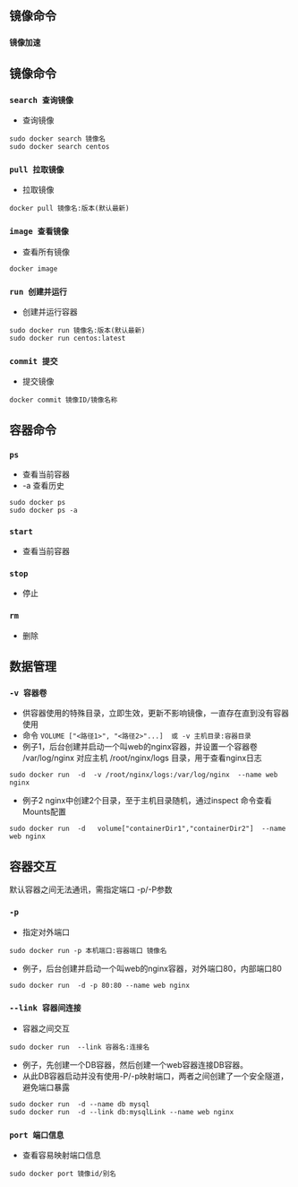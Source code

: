 ## 镜像命令
###  `镜像加速` 


## 镜像命令
###  `search 查询镜像` 
- 查询镜像
```docker
sudo docker search 镜像名
sudo docker search centos
```

### `pull 拉取镜像` 
- 拉取镜像
```docker
docker pull 镜像名:版本(默认最新)
```

### `image 查看镜像` 
- 查看所有镜像
```docker
docker image
```

### `run 创建并运行` 
- 创建并运行容器
```docker
sudo docker run 镜像名:版本(默认最新)
sudo docker run centos:latest
```

###   `commit 提交` 
- 提交镜像
```docker
docker commit 镜像ID/镜像名称
```

## 容器命令
###  `ps` 
- 查看当前容器
- -a 查看历史
```docker
sudo docker ps
sudo docker ps -a
```

###  `start` 
- 查看当前容器

###  `stop` 
- 停止

###  `rm` 
- 删除

## 数据管理
###  `-v 容器卷` 
- 供容器使用的特殊目录，立即生效，更新不影响镜像，一直存在直到没有容器使用
- 命令
`VOLUME ["<路径1>", "<路径2>"...]  或 -v 主机目录:容器目录`
- 例子1，后台创建并启动一个叫web的nginx容器，并设置一个容器卷
/var/log/nginx 对应主机  /root/nginx/logs 目录，用于查看nginx日志
```docker
sudo docker run  -d  -v /root/nginx/logs:/var/log/nginx  --name web nginx
```
- 例子2 nginx中创建2个目录，至于主机目录随机，通过inspect 命令查看Mounts配置
```docker
sudo docker run  -d   volume["containerDir1","containerDir2"]  --name web nginx
```

## 容器交互
默认容器之间无法通讯，需指定端口 -p/-P参数
###  `-p` 
- 指定对外端口
```docker
sudo docker run -p 本机端口:容器端口 镜像名
```
- 例子，后台创建并启动一个叫web的nginx容器，对外端口80，内部端口80
```docker
sudo docker run  -d -p 80:80 --name web nginx
```

###  `--link 容器间连接` 
- 容器之间交互
```docker
sudo docker run  --link 容器名:连接名
```
- 例子，先创建一个DB容器，然后创建一个web容器连接DB容器。
- 从此DB容器启动并没有使用-P/-p映射端口，两者之间创建了一个安全隧道，避免端口暴露
```docker
sudo docker run  -d --name db mysql
sudo docker run  -d --link db:mysqlLink --name web nginx
```

###  `port 端口信息` 
- 查看容易映射端口信息
```docker
sudo docker port 镜像id/别名
```

























